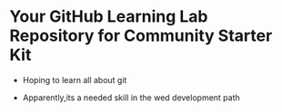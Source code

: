 # Your GitHub Learning Lab Repository for Community Starter Kit

- Hoping to learn all about git
* Apparently,its a needed skill in the wed development path
